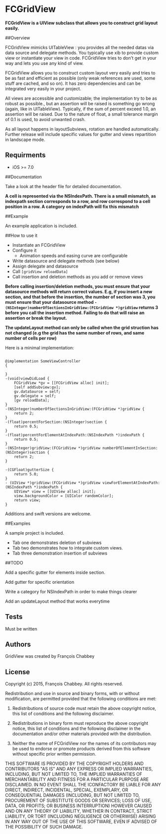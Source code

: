 # FCGridView

**FCGridView is a UIView subclass that allows you to construct grid layout easily.**



##Overview

FCGridView mimicks UITableView : you provides all the needed datas via data source and delegate methods. You typically use xib to provide custom view or instantiate your view in code. FCGridView tries to don't get in your way and lets you use any kind of view. 

FCGridView allows you to construct custom layout very easily and tries to be as fast and efficient as possible (only weak references are used, some stuff are cached, and so on). It has zero dependencies and can be integrated very easily in your project.

All views are accessible and customizable; the implementation try to be as robust as possible., but an assertion will be raised is something go wrong (again, like in UITableView). Typically, if the sum of percent exceed 1.0, an assertion will be raised. Due to the nature of float, a small tolerance margin of 0.1 is used, to avoid unwanted crash.

As all layout happens in layoutSubviews, rotation are handled automatically. Further release will include specific values for gutter and views repartition in landscape mode.



## Requirments

* iOS >= 7.0


##Documentation 

Take a look at the header file for detailed documentation.

**A cell is represented via the NSIndexPath. There is a small mismatch, as indexpath section corresponds to a row, and row correspond to a cell position in a row. A category on indexPath will fix this mismatch**


##Example

An example application is included. 

##How to use it

* Instantiate an FCGridView
* Configure it
	* Animation speeds and easing curve are configurable
* Write datasource and delegate methods (see below)
* Assign delegate and datasource
* Call `[gridView reloadData]`
* Call insertion and deletion methods as you add or remove views

**Before calling insertion/deletion methods, you must ensure that your datasource methods will return correct values. E.g, if you insert a new section, and that before the insertion, the number of section was 3, you must ensure that your datasource method `-(NSInteger)numberOfSectionsInGridView:(FCGridView *)gridView` returns 3 before you call the insertion method. Failing to do that will raise an assertion or break the layout.**

**The updateLayout method can only be called when the grid struction has not changed (e.g the grid has the same number of rows, and same number of cells per row)**


Here is a minimal implementation:


```

@implementation SomeViewController
{
   
}
-(void)viewDidLoad {
	FCGridView *gv = [[FCGridView alloc] init];
	[self addSubview:gv];
	gv.dataSource = self;
	gv.delegate = self;
	[gv reloadData];
}
-(NSInteger)numberOfSectionsInGridView:(FCGridView *)gridView {
	return 2;
}
-(float)percentForSection:(NSInteger)section {
	return 0.5;
}
-(float)percentForElementAtIndexPath:(NSIndexPath *)indexPath {
  	return 0.5;
}
-(NSInteger)gridView:(FCGridView *)gridView numberOfElementInSection:(NSInteger)section {
    return 2;
}

-(CGFloat)gutterSize {
    return 5.0;
}
- (UIView *)gridView:(FCGridView *)gridView viewForElementAtIndexPath:(NSIndexPath *)indexPath {
    UIView* view = [[UIView alloc] init];
    view.backgroundColor = [UIColor randomColor];
    return view;
}
````




Additions and swift versions are welcome.

##Examples

A sample project is included. 

* Tab one demonstrates deletion of subviews
* Tab two demonstrates how to integrate custom views.
* Tab three demonstration insertion of subviews

##TODO 

Add a specific gutter for elements inside section.

Add gutter for specific orientation

Write a category for NSIndexPath in order to make things clearer

Add an updateLayout method that works everytime


## Tests

Must be written

## Authors

GridView was created by François Chabbey

## License

Copyright (c) 2015, François Chabbey. All rights reserved.

Redistribution and use in source and binary forms, with or without
modification, are permitted provided that the following conditions are met:

1. Redistributions of source code must retain the above copyright
notice, this list of conditions and the following disclaimer.

2. Redistributions in binary form must reproduce the above copyright notice,
this list of conditions and the following disclaimer in the documentation
and/or other materials provided with the distribution.

3. Neither the name of FCGridView nor the names of its contributors may
be used to endorse or promote products derived from this software without
specific prior written permission.

THIS SOFTWARE IS PROVIDED BY THE COPYRIGHT HOLDERS AND CONTRIBUTORS "AS IS" AND
ANY EXPRESS OR IMPLIED WARRANTIES, INCLUDING, BUT NOT LIMITED TO, THE IMPLIED
WARRANTIES OF MERCHANTABILITY AND FITNESS FOR A PARTICULAR PURPOSE ARE
DISCLAIMED. IN NO EVENT SHALL THE ICONFACTORY BE LIABLE FOR ANY DIRECT,
INDIRECT, INCIDENTAL, SPECIAL, EXEMPLARY, OR CONSEQUENTIAL DAMAGES (INCLUDING,
BUT NOT LIMITED TO, PROCUREMENT OF SUBSTITUTE GOODS OR SERVICES; LOSS OF USE,
DATA, OR PROFITS; OR BUSINESS INTERRUPTION) HOWEVER CAUSED AND ON ANY THEORY OF
LIABILITY, WHETHER IN CONTRACT, STRICT LIABILITY, OR TORT (INCLUDING NEGLIGENCE
OR OTHERWISE) ARISING IN ANY WAY OUT OF THE USE OF THIS SOFTWARE, EVEN IF
ADVISED OF THE POSSIBILITY OF SUCH DAMAGE.
